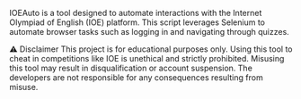 IOEAuto is a tool designed to automate interactions with the Internet Olympiad of English (IOE) platform. This script leverages Selenium to automate browser tasks such as logging in and navigating through quizzes.

⚠️ Disclaimer
This project is for educational purposes only. Using this tool to cheat in competitions like IOE is unethical and strictly prohibited. Misusing this tool may result in disqualification or account suspension. The developers are not responsible for any consequences resulting from misuse.
